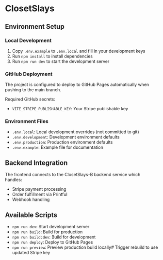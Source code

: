 # ClosetSlays

## Environment Setup

### Local Development

1. Copy `.env.example` to `.env.local` and fill in your development keys
2. Run `npm install` to install dependencies
3. Run `npm run dev` to start the development server

### GitHub Deployment

The project is configured to deploy to GitHub Pages automatically when pushing to the main branch.

Required GitHub secrets:
- `VITE_STRIPE_PUBLISHABLE_KEY`: Your Stripe publishable key

### Environment Files

- `.env.local`: Local development overrides (not committed to git)
- `.env.development`: Development environment defaults
- `.env.production`: Production environment defaults
- `.env.example`: Example file for documentation

## Backend Integration

The frontend connects to the ClosetSlays-B backend service which handles:
- Stripe payment processing
- Order fulfillment via Printful
- Webhook handling

## Available Scripts

- `npm run dev`: Start development server
- `npm run build`: Build for production
- `npm run build:dev`: Build for development
- `npm run deploy`: Deploy to GitHub Pages
- `npm run preview`: Preview production build locally#   T r i g g e r   r e b u i l d   t o   u s e   u p d a t e d   S t r i p e   k e y  
 